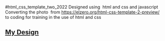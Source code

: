 #html_css_template_two_2022
Designed using  html and css and javascript Converting the photo  from https://elzero.org/html-css-template-2-preview/ <br>to coding for training in the use of html and css<br>
<h2><a href='https://omaradly.github.io/html_css_template3_2022/'>My Design</a></h2>
